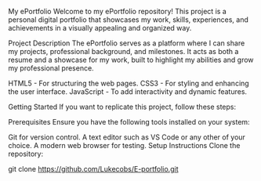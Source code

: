 My ePortfolio
Welcome to my ePortfolio repository! This project is a personal digital portfolio that showcases my work, skills, experiences, and achievements in a visually appealing and organized way.

Project Description
The ePortfolio serves as a platform where I can share my projects, professional background, and milestones. It acts as both a resume and a showcase for my work, built to highlight my abilities and grow my professional presence.

HTML5 - For structuring the web pages.
CSS3 - For styling and enhancing the user interface.
JavaScript - To add interactivity and dynamic features.

Getting Started
If you want to replicate this project, follow these steps:

Prerequisites
Ensure you have the following tools installed on your system:

Git for version control.
A text editor such as VS Code or any other of your choice.
A modern web browser for testing.
Setup Instructions
Clone the repository:

git clone https://github.com/Lukecobs/E-portfolio.git
